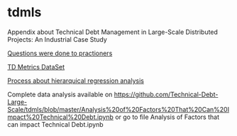# tdmls
Appendix about Technical Debt Management in Large-Scale Distributed Projects: An Industrial Case Study

[Questions were done to practioners](Questions.md) 

[TD Metrics DataSet](mytdmetrics.md)

[Process about hierarquical regression analysis](Process.md)

Complete data analysis available on https://github.com/Technical-Debt-Large-Scale/tdmls/blob/master/Analysis%20of%20Factors%20That%20Can%20Impact%20Technical%20Debt.ipynb or go to file Analysis of Factors that can impact Technical Debt.ipynb
